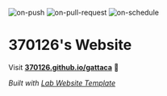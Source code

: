 
  ![on-push](../../actions/workflows/on-push.yaml/badge.svg)
  ![on-pull-request](../../actions/workflows/on-pull-request.yaml/badge.svg)
  ![on-schedule](../../actions/workflows/on-schedule.yaml/badge.svg)

  # 370126's Website

  Visit **[370126.github.io/gattaca](https://370126.github.io/gattaca)** 🚀

  _Built with [Lab Website Template](https://greene-lab.gitbook.io/lab-website-template-docs)_
